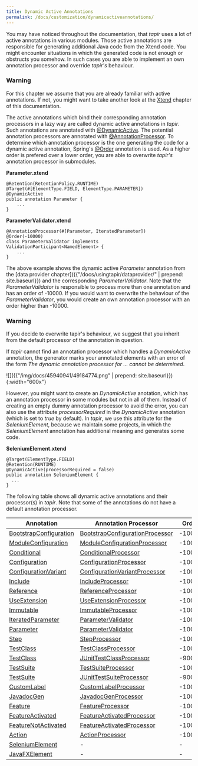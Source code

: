 ```yaml
---
title: Dynamic Active Annotations
permalink: /docs/customization/dynamicactiveannotations/
---
```


You may have noticed throughout the documentation, that <i>tapir</i> uses a lot
of active annotations in various modules. Those active annotations are
responsible for generating additional Java code from the Xtend code. You
might encounter situations in which the generated code is not enough or
obstructs you somehow. In such cases you are able to implement an own
annotation processor and override <i>tapir's</i> behaviour.

<div class="panel panel-warning">
  <div class="panel-heading">
    <h3 class="panel-title"><span class="fa fa-warning"></span> Warning</h3>
  </div>
  <div class="panel-body">
  For this chapter we assume that you are already familiar with active
  annotations. If not, you might want to take another look at the
  <a href="{{"/docs/usingtapir/whyxtend/" | prepend: site.baseurl}}">Xtend</a> chapter of this documentation.
  </div>
</div>

The active annotations which bind their corresponding annotation
processors in a lazy way are called dynamic active annotations in <i>tapir</i>.
Such annotations are annotated with
[@DynamicActive](https://psbm-mvnrepo-p.intranet.kiel.bmiag.de/tapir/latest/apidocs/de/bmiag/tapir/annotationprocessing/annotation/DynamicActive.html).
The potential annotation processors are annotated with
[@AnnotationProcessor](https://psbm-mvnrepo-p.intranet.kiel.bmiag.de/tapir/latest/apidocs/de/bmiag/tapir/annotationprocessing/annotation/AnnotationProcessor.html).
To determine which annotation processor is the one generating the code
for a dynamic active annotation, Spring's
[@Order](https://docs.spring.io/spring/docs/current/javadoc-api/org/springframework/core/annotation/Order.html)
annotation is used. As a higher order is prefered over a lower order,
you are able to overwrite <i>tapir's</i> annotation processor in submodules.

**Parameter.xtend**

``` xtend
@Retention(RetentionPolicy.RUNTIME)
@Target(#[ElementType.FIELD, ElementType.PARAMETER])
@DynamicActive
public annotation Parameter {
    ...
}
```

**ParameterValidator.xtend**

``` xtend
@AnnotationProcessor(#[Parameter, IteratedParameter])
@Order(-10000)
class ParameterValidator implements ValidationParticipant<NamedElement> {
    ...
}
```

The above example shows the dynamic active *Parameter* annotation from the [data provider chapter]({{"/docs/usingtapir/dataprovider/" | prepend: site.baseurl}}) and the corresponding *ParameterValidator*. Note that the *ParameterValidator* is responsible to process more than one annotation and has an order of -10000. If you would want to overwrite the behaviour of the *ParameterValidator*, you would create an own annotation processor with an order higher than -10000.

<div class="panel panel-warning">
  <div class="panel-heading">
    <h3 class="panel-title"><span class="fa fa-warning"></span> Warning</h3>
  </div>
  <div class="panel-body">
    If you decide to overwrite tapir's behaviour, we suggest that you inherit from the default processor of the annotation in question.
  </div>
</div>

If <i>tapir</i> cannot find an annotation processor which handles a *DynamicActive* annotation, the generator marks your annotated elements with an error of the form *The dynamic annotation processor for ... cannot be determined*.

![]({{"/img/docs/45940941/49184774.png" | prepend: site.baseurl}}){:width="600x"}

However, you might want to create an *DynamicActive* anotation, which
has an annotation processor in some modules but not in all of them.
Instead of creating an empty dummy annotation processor to avoid the
error, you can also use the attribute *processorRequired* in the
*DynamicActive* annotation (which is set to *true* by default). In
<i>tapir</i>, we use this attribute for the *SeleniumElement*, because we
maintain some projects, in which the *SeleniumElement* annotation has
additional meaning and generates some code.

**SeleniumElement.xtend**

``` xtend
@Target(ElementType.FIELD)
@Retention(RUNTIME)
@DynamicActive(processorRequired = false)
public annotation SeleniumElement {
  ...
}
```

The following table shows all dynamic active annotations and their
processor(s) in <i>tapir</i>. Note that some of the annotations do not have a
default annotation processor.

| Annotation | Annotation Processor | Order |
|---|---|---|
| [BootstrapConfiguration](https://psbm-mvnrepo-p.intranet.kiel.bmiag.de/tapir/latest/apidocs/de/bmiag/tapir/bootstrap/annotation/BootstrapConfiguration.html) | [BootstrapConfigurationProcessor](https://psbm-mvnrepo-p.intranet.kiel.bmiag.de/tapir/latest/apidocs/de/bmiag/tapir/bootstrap/annotation/BootstrapConfigurationProcessor.html) | -10000 |
| [ModuleConfiguration](https://psbm-mvnrepo-p.intranet.kiel.bmiag.de/tapir/latest/apidocs/de/bmiag/tapir/bootstrap/annotation/ModuleConfiguration.html) | [ModuleConfigurationProcessor](https://psbm-mvnrepo-p.intranet.kiel.bmiag.de/tapir/latest/apidocs/de/bmiag/tapir/bootstrap/annotation/ModuleConfigurationProcessor.html) | -10000 |
| [Conditional](https://psbm-mvnrepo-p.intranet.kiel.bmiag.de/tapir/latest/apidocs/de/bmiag/tapir/conditional/annotations/Conditional.html) | [ConditionalProcessor](https://psbm-mvnrepo-p.intranet.kiel.bmiag.de/tapir/latest/apidocs/de/bmiag/tapir/conditional/annotations/ConditionalProcessor.html) | -10000 |
| [Configuration](https://psbm-mvnrepo-p.intranet.kiel.bmiag.de/tapir/latest/apidocs/de/bmiag/tapir/configuration/annotation/configuration/Configuration.html) | [ConfigurationProcessor](https://psbm-mvnrepo-p.intranet.kiel.bmiag.de/tapir/latest/apidocs/de/bmiag/tapir/configuration/annotation/configuration/ConfigurationProcessor.html) | -10000 |
| [ConfigurationVariant](https://psbm-mvnrepo-p.intranet.kiel.bmiag.de/tapir/latest/apidocs/de/bmiag/tapir/configuration/annotation/variant/ConfigurationVariant.html) | [ConfigurationVariantProcessor](https://psbm-mvnrepo-p.intranet.kiel.bmiag.de/tapir/latest/apidocs/de/bmiag/tapir/configuration/annotation/variant/ConfigurationVariantProcessor.html) | -10000 |
| [Include](https://psbm-mvnrepo-p.intranet.kiel.bmiag.de/tapir/latest/apidocs/de/bmiag/tapir/core/annotation/include/Include.html) | [IncludeProcessor](https://psbm-mvnrepo-p.intranet.kiel.bmiag.de/tapir/latest/apidocs/de/bmiag/tapir/core/annotation/include/IncludeProcessor.html) | -10000 |
| [Reference](https://psbm-mvnrepo-p.intranet.kiel.bmiag.de/tapir/latest/apidocs/de/bmiag/tapir/core/annotation/reference/Reference.html) | [ReferenceProcessor](https://psbm-mvnrepo-p.intranet.kiel.bmiag.de/tapir/latest/apidocs/de/bmiag/tapir/core/annotation/reference/ReferenceProcessor.html) | -10000 |
| [UseExtension](https://psbm-mvnrepo-p.intranet.kiel.bmiag.de/tapir/latest/apidocs/de/bmiag/tapir/core/annotation/useextension/UseExtension.html) | [UseExtensionProcessor](https://psbm-mvnrepo-p.intranet.kiel.bmiag.de/tapir/latest/apidocs/de/bmiag/tapir/core/annotation/useextension/UseExtensionProcessor.html) | -10000 |
| [Immutable](https://psbm-mvnrepo-p.intranet.kiel.bmiag.de/tapir/latest/apidocs/de/bmiag/tapir/data/Immutable.html) | [ImmutableProcessor](https://psbm-mvnrepo-p.intranet.kiel.bmiag.de/tapir/latest/apidocs/de/bmiag/tapir/data/ImmutableProcessor.html) | -10000 |
| [IteratedParameter](https://psbm-mvnrepo-p.intranet.kiel.bmiag.de/tapir/latest/apidocs/de/bmiag/tapir/execution/annotations/parameter/IteratedParameter.html) | [ParameterValidator](https://psbm-mvnrepo-p.intranet.kiel.bmiag.de/tapir/latest/apidocs/de/bmiag/tapir/execution/annotations/parameter/ParameterValidator.html) | -10000 |
| [Parameter](https://psbm-mvnrepo-p.intranet.kiel.bmiag.de/tapir/latest/apidocs/de/bmiag/tapir/execution/annotations/parameter/Parameter.html) | [ParameterValidator](https://psbm-mvnrepo-p.intranet.kiel.bmiag.de/tapir/latest/apidocs/de/bmiag/tapir/execution/annotations/parameter/ParameterValidator.html) | -10000 |
| [Step](https://psbm-mvnrepo-p.intranet.kiel.bmiag.de/tapir/latest/apidocs/de/bmiag/tapir/execution/annotations/step/Step.html) | [StepProcessor](https://psbm-mvnrepo-p.intranet.kiel.bmiag.de/tapir/latest/apidocs/de/bmiag/tapir/execution/annotations/step/StepProcessor.html) | -10000 |
| [TestClass](https://psbm-mvnrepo-p.intranet.kiel.bmiag.de/tapir/latest/apidocs/de/bmiag/tapir/execution/annotations/testclass/TestClass.html) | [TestClassProcessor](https://psbm-mvnrepo-p.intranet.kiel.bmiag.de/tapir/latest/apidocs/de/bmiag/tapir/execution/annotations/testclass/TestClassProcessor.html) | -10000 |
| [TestClass](https://psbm-mvnrepo-p.intranet.kiel.bmiag.de/tapir/latest/apidocs/de/bmiag/tapir/execution/annotations/testclass/TestClass.html) | [JUnitTestClassProcessor](https://psbm-mvnrepo-p.intranet.kiel.bmiag.de/tapir/latest/apidocs/de/bmiag/tapir/junit/annotations/testclass/JUnitTestClassProcessor.html) | -9000 |
| [TestSuite](https://psbm-mvnrepo-p.intranet.kiel.bmiag.de/tapir/latest/apidocs/de/bmiag/tapir/execution/annotations/suite/TestSuite.html) | [TestSuiteProcessor](https://psbm-mvnrepo-p.intranet.kiel.bmiag.de/tapir/latest/apidocs/de/bmiag/tapir/execution/annotations/suite/TestSuiteProcessor.html) | -10000 |
| [TestSuite](https://psbm-mvnrepo-p.intranet.kiel.bmiag.de/tapir/latest/apidocs/de/bmiag/tapir/execution/annotations/suite/TestSuite.html) | [JUnitTestSuiteProcessor](https://psbm-mvnrepo-p.intranet.kiel.bmiag.de/tapir/latest/apidocs/de/bmiag/tapir/junit/annotations/suite/JUnitTestSuiteProcessor.html) | -9000 |
| [CustomLabel](https://psbm-mvnrepo-p.intranet.kiel.bmiag.de/tapir/latest/apidocs/de/bmiag/tapir/core/annotation/label/CustomLabel.html) | [CustomLabelProcessor](https://psbm-mvnrepo-p.intranet.kiel.bmiag.de/tapir/latest/apidocs/de/bmiag/tapir/core/annotation/label/CustomLabelProcessor.html) | -10000 |
| [JavadocGen](https://psbm-mvnrepo-p.intranet.kiel.bmiag.de/tapir/latest/apidocs/de/bmiag/tapir/annotations/documentation/JavadocGen.html) | [JavadocGenProcessor](https://psbm-mvnrepo-p.intranet.kiel.bmiag.de/tapir/latest/apidocs/de/bmiag/tapir/annotations/documentation/JavadocGenProcessor.html) |  -10000 |
| [Feature](https://psbm-mvnrepo-p.intranet.kiel.bmiag.de/tapir/latest/apidocs/de/bmiag/tapir/variant/annotation/feature/Feature.html) | [FeatureProcessor](https://psbm-mvnrepo-p.intranet.kiel.bmiag.de/tapir/latest/apidocs/de/bmiag/tapir/variant/annotation/feature/FeatureProcessor.html) | -10000 |
| [FeatureActivated](https://psbm-mvnrepo-p.intranet.kiel.bmiag.de/tapir/latest/apidocs/de/bmiag/tapir/variant/annotation/feature/FeatureActivated.html) | [FeatureActivatedProcessor](https://psbm-mvnrepo-p.intranet.kiel.bmiag.de/tapir/latest/apidocs/de/bmiag/tapir/variant/annotation/feature/FeatureActivatedProcessor.html) | -10000 |
| [FeatureNotActivated](https://psbm-mvnrepo-p.intranet.kiel.bmiag.de/tapir/latest/apidocs/de/bmiag/tapir/variant/annotation/feature/FeatureNotActivated.html) | [FeatureActivatedProcessor](https://psbm-mvnrepo-p.intranet.kiel.bmiag.de/tapir/latest/apidocs/de/bmiag/tapir/variant/annotation/feature/FeatureActivatedProcessor.html) | -10000 |
| [Action](https://psbm-mvnrepo-p.intranet.kiel.bmiag.de/tapir/latest/apidocs/de/bmiag/tapir/util/action/Action.html) | [ActionProcessor](https://psbm-mvnrepo-p.intranet.kiel.bmiag.de/tapir/latest/apidocs/de/bmiag/tapir/util/action/ActionProcessor.html) | -10000 |
| [SeleniumElement](https://psbm-mvnrepo-p.intranet.kiel.bmiag.de/tapir/latest/apidocs/de/bmiag/tapir/selenium/annotation/SeleniumElement.html) | - | - |
| [JavaFXElement](https://psbm-mvnrepo-p.intranet.kiel.bmiag.de/tapir/latest/apidocs/de/bmiag/tapir/javafx/annotation/JavaFXElement.html) | - | - |
